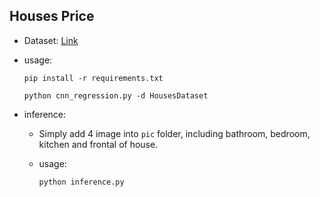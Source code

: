 ## Houses Price
- Dataset: <a href='https://github.com/emanhamed/Houses-dataset'>Link</a> 
- usage:

  ````shell
  pip install -r requirements.txt
  ````
  ````shell
  python cnn_regression.py -d HousesDataset
  ````

- inference:
  - Simply add 4 image into `pic` folder, including bathroom, bedroom, kitchen and frontal of house.
  - usage:
   
     ````shell
     python inference.py
     ````
  
